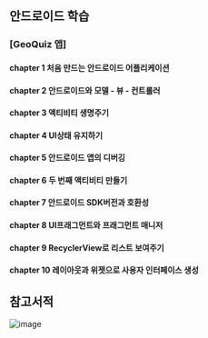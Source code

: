
## 안드로이드 학습

### [GeoQuiz 앱]      
#### chapter 1 처음 만드는 안드로이드 어플리케이션      
#### chapter 2 안드로이드와 모델 - 뷰 - 컨트롤러      
#### chapter 3 액티비티 생명주기      
#### chapter 4 UI상태 유지하기      
#### chapter 5 안드로이드 앱의 디버깅     
#### chapter 6 두 번째 액티비티 만들기
#### chapter 7 안드로이드 SDK버전과 호환성     
#### chapter 8 UI프래그먼트와 프래그먼트 매니저
#### chapter 9 RecyclerView로 리스트 보여주기
#### chapter 10 레이아웃과 위젯으로 사용자 인터페이스 생성




## 참고서적

![image](https://user-images.githubusercontent.com/68258365/144908771-5212cd60-19e0-40c5-944c-88947a457859.png)

